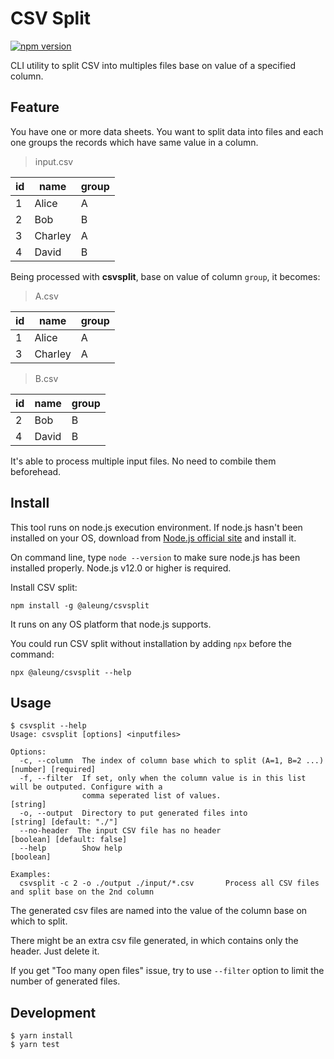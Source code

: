 # CSV Split

[![npm version](https://img.shields.io/npm/v/@aleung/csvsplit.svg?maxAge=2592000)](https://www.npmjs.com/package/@aleung/csvsplit)

CLI utility to split CSV into multiples files base on value of a specified column.

## Feature

You have one or more data sheets. You want to split data into files and each one groups the records which have same value in a column.

> input.csv

| id | name | group |
|----|------|-------|
| 1  | Alice | A    |
| 2  | Bob   | B    |
| 3  | Charley | A  |
| 4  | David | B     |

Being processed with __csvsplit__, base on value of column `group`, it becomes:

> A.csv

| id | name | group |
|----|------|-------|
| 1  | Alice | A    |
| 3  | Charley | A  |

> B.csv

| id | name | group |
|----|------|-------|
| 2  | Bob   | B    |
| 4  | David | B    |

It's able to process multiple input files. No need to combile them beforehead.

## Install

This tool runs on node.js execution environment. If node.js hasn't been
installed on your OS, download from [Node.js official site](https://nodejs.org/en/download/current/)
and install it.

On command line, type `node --version` to make sure node.js has been
installed properly. Node.js v12.0 or higher is required.

Install CSV split:

    npm install -g @aleung/csvsplit

It runs on any OS platform that node.js supports.

You could run CSV split without installation by adding `npx` before the command:

    npx @aleung/csvsplit --help

## Usage

```
$ csvsplit --help
Usage: csvsplit [options] <inputfiles>

Options:
  -c, --column  The index of column base which to split (A=1, B=2 ...)             [number] [required]
  -f, --filter  If set, only when the column value is in this list will be outputed. Configure with a
                comma seperated list of values.                                               [string]
  -o, --output  Directory to put generated files into                         [string] [default: "./"]
  --no-header  The input CSV file has no header                             [boolean] [default: false]
  --help        Show help                                                                    [boolean]

Examples:
  csvsplit -c 2 -o ./output ./input/*.csv       Process all CSV files and split base on the 2nd column
```

The generated csv files are named into the value of the column base on which to split.

There might be an extra csv file generated, in which contains only the header.
Just delete it.

If you get "Too many open files" issue, try to use `--filter` option to limit the number of generated files.

## Development

```
$ yarn install
$ yarn test
```
